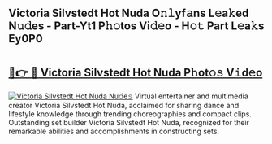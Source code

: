 ## Victoria Silvstedt Hot Nuda O𝚗𝚕yf𝚊ns L𝚎a𝚔ed N𝚞𝚍es - Part-Yt1 P𝚑𝚘tos Vi𝚍𝚎o - H𝚘𝚝 Part L𝚎a𝚔s Ey0P0

# <h2><a href="http://kfc4zh.oniu.top/?m=Victoria+Silvstedt+Hot+Nuda">🔗👉 🔴 Victoria Silvstedt Hot Nuda P𝚑ot𝚘𝚜 V𝚒d𝚎o</a></h2>

[![Victoria Silvstedt Hot Nuda Nu𝚍e𝚜](https://i.imgur.com/0qMVB7G.gif)](http://kfc4zh.oniu.top/?m=Victoria+Silvstedt+Hot+Nuda)
Virtual entertainer and multimedia creator Victoria Silvstedt Hot Nuda, acclaimed for sharing dance and lifestyle knowledge through trending choreographies and compact clips. Outstanding set builder Victoria Silvstedt Hot Nuda, recognized for their remarkable abilities and accomplishments in constructing sets.  
